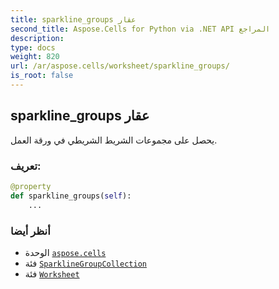 ```yaml
---
title: sparkline_groups عقار
second_title: Aspose.Cells for Python via .NET API المراجع
description:
type: docs
weight: 820
url: /ar/aspose.cells/worksheet/sparkline_groups/
is_root: false
---
```

##  sparkline_groups عقار

يحصل على مجموعات الشريط الشريطي في ورقة العمل.
###  تعريف:
```python
@property
def sparkline_groups(self):
    ...
```

###  أنظر أيضا
* الوحدة [`aspose.cells`](../../)
* فئة [`SparklineGroupCollection`](/cells/python-net/ar/aspose.cells.charts/sparklinegroupcollection)
* فئة [`Worksheet`](/cells/python-net/ar/aspose.cells/worksheet)
